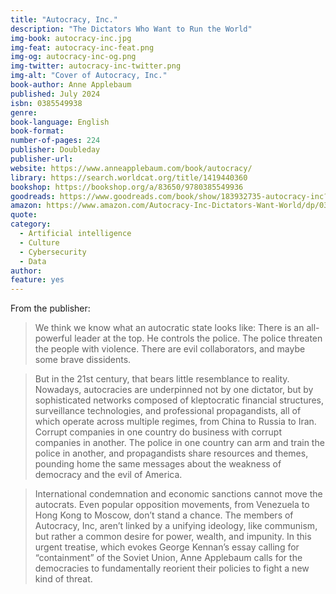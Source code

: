 ```yaml
---
title: "Autocracy, Inc."
description: "The Dictators Who Want to Run the World"
img-book: autocracy-inc.jpg
img-feat: autocracy-inc-feat.png
img-og: autocracy-inc-og.png
img-twitter: autocracy-inc-twitter.png
img-alt: "Cover of Autocracy, Inc."
book-author: Anne Applebaum
published: July 2024
isbn: 0385549938
genre: 
book-language: English
book-format: 
number-of-pages: 224
publisher: Doubleday
publisher-url: 
website: https://www.anneapplebaum.com/book/autocracy/
library: https://search.worldcat.org/title/1419440360
bookshop: https://bookshop.org/a/83650/9780385549936
goodreads: https://www.goodreads.com/book/show/183932735-autocracy-inc?from_search=true&from_srp=true&qid=IriOJtcBSL&rank=1
amazon: https://www.amazon.com/Autocracy-Inc-Dictators-Want-World/dp/0385549938
quote: 
category:
  - Artificial intelligence
  - Culture
  - Cybersecurity
  - Data
author: 
feature: yes
---
```


From the publisher:

> We think we know what an autocratic state looks like: There is an all-powerful leader at the top. He controls the police. The police threaten the people with violence. There are evil collaborators, and maybe some brave dissidents.

> But in the 21st century, that bears little resemblance to reality. Nowadays, autocracies are underpinned not by one dictator, but by sophisticated networks composed of kleptocratic financial structures, surveillance technologies, and professional propagandists, all of which operate across multiple regimes, from China to Russia to Iran. Corrupt companies in one country do business with corrupt companies in another. The police in one country can arm and train the police in another, and propagandists share resources and themes, pounding home the same messages about the weakness of democracy and the evil of America.

> International condemnation and economic sanctions cannot move the autocrats. Even popular opposition movements, from Venezuela to Hong Kong to Moscow, don’t stand a chance. The members of Autocracy, Inc, aren’t linked by a unifying ideology, like communism, but rather a common desire for power, wealth, and impunity. In this urgent treatise, which evokes George Kennan’s essay calling for “containment” of the Soviet Union, Anne Applebaum calls for the democracies to fundamentally reorient their policies to fight a new kind of threat.